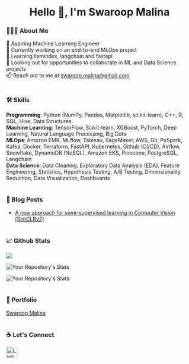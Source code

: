 <h1 align="center">Hello 👋, I'm Swaroop Malina</h1>
<h3 align="center"></h3>

### 👩🏽‍💻 About Me
🤖 Aspiring Machine Learning Engineer</br>
🚀 Currently working on an end-to-end MLOps project</br>
🌱 Learning llamindex, langchain and fastapi</br>
👯 Looking out for opportunities to collaborate in ML and Data Science projects</br>
📫 Reach out to me at [swaroop.malina@gmail.com](swaroop.malina@gmail.com)  

#

### 🛠 Skills
**Programming**:	Python (NumPy, Pandas, Matplotlib, scikit-learn), C++, R, SQL, Hive, Data Structures</br>
**Machine Learning**:	TensorFlow, Scikit-learn, XGBoost, PyTorch, Deep Learning, Natural Language Processing, Big Data</br>
**MLOps**:	Amazon EMR, MLflow, Tableau, SageMaker, AWS, Git, PySpark, Kafka, Docker, Terraform, FastAPI, Kubernetes, Github (CI/CD), Airflow, Snowflake, DynamoDB (NoSQL), Amazon EKS, Pinecone, PostgreSQL, Langchain</br>
**Data Science**:	Data Cleaning, Exploratory Data Analysis (EDA), Feature Engineering, Statistics, Hypothesis Testing, A/B Testing, Dimensionality Reduction, Data Visualization, Dashboards</br>

#

### 📕 Blog Posts
- [A new approach for semi-supervised learning in Computer Vision (SimCLRv2)](https://medium.com/@Swaroop777/a-new-approach-for-semi-supervised-learning-in-computer-vision-511a92d1dd0d)

#

### 📈 Github Stats
<img src="https://komarev.com/ghpvc/?username=swaroopmeher"/>

![Your Repository's Stats](https://github-readme-stats.vercel.app/api/top-langs/?username=swaroopmeher&theme=tokyonight)

![Your Repository's Stats](https://github-readme-stats.vercel.app/api?username=swaroopmeher&show_icons=true&theme=tokyonight)

#
### 📓 Portfolio
[Swaroop Malina](https://swaroopmeher.github.io/)

#

### ☕ Let's Connect
<a href="https://www.linkedin.com/in/swaroop-meher"><img src="https://cdn.cdnlogo.com/logos/l/66/linkedin-icon.svg" alt="LinkedIn Account" width="30"/></a>
#
